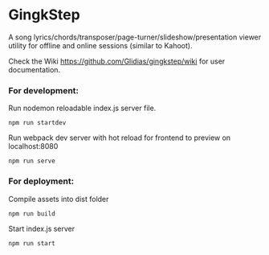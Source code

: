 # GingkStep

A song lyrics/chords/transposer/page-turner/slideshow/presentation viewer utility for offline and online sessions (similar to Kahoot).

Check the Wiki https://github.com/Glidias/gingkstep/wiki for user documentation.

### For development:

Run nodemon reloadable index.js server file.
```
npm run startdev
```

Run webpack dev server with hot reload for frontend to preview on localhost:8080
```
npm run serve
```


### For deployment:

Compile assets into dist folder
```
npm run build
```

Start index.js server
```
npm run start
```
